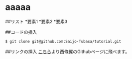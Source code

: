 # aaaaa
##リスト
*要素1
*要素2
*要素3


##コードの挿入
```bash
$ git clone git@github.com:Saijo-Tubasa/tutorial.git
```

##リンクの挿入
[こちら](https://github.com/Saijo-Tsubasa/tutorial)より西條翼のGithubページに飛べます。
